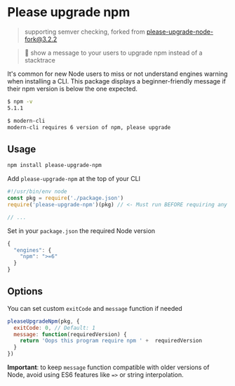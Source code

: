 # Please upgrade npm

> supporting semver checking, forked from please-upgrade-node-fork@3.2.2

> :information_desk_person: show a message to your users to upgrade npm instead of a stacktrace


It's common for new Node users to miss or not understand engines warning when installing a CLI. This package displays a beginner-friendly message if their npm version is below the one expected.

```sh
$ npm -v
5.1.1

$ modern-cli
modern-cli requires 6 version of npm, please upgrade
```

## Usage

```sh
npm install please-upgrade-npm
```

Add `please-upgrade-npm` at the top of your CLI

```js
#!/usr/bin/env node
const pkg = require('./package.json')
require('please-upgrade-npm')(pkg) // <- Must run BEFORE requiring any other modules

// ...
```

Set in your `package.json` the required Node version

```js
{
  "engines": {
    "npm": ">=6"
  }
}
```


## Options

You can set custom `exitCode` and `message` function if needed

```js
pleaseUpgradeNpm(pkg, {
  exitCode: 0, // Default: 1
  message: function(requiredVersion) {
    return 'Oops this program require npm ' +  requiredVersion
  }
})
```

__Important__: to keep `message` function compatible with older versions of Node, avoid using ES6 features like `=>` or string interpolation.
